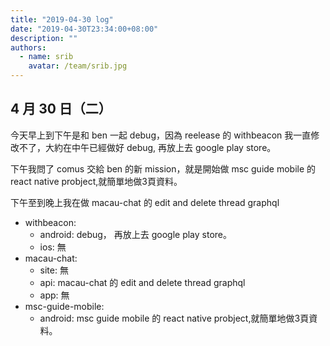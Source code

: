 ```yaml
---
title: "2019-04-30 log"
date: "2019-04-30T23:34:00+08:00"
description: ""
authors:
  - name: srib
    avatar: /team/srib.jpg
---
```


4 月 30 日（二）
---

今天早上到下午是和 ben 一起 debug，因為 reelease 的 withbeacon 我一直修改不了，大約在中午已經做好 debug, 再放上去 google play store。

下午我問了 comus 交給 ben 的新 mission，就是開始做 msc guide mobile 的 react native probject,就簡單地做3頁資料。

下午至到晚上我在做 macau-chat 的 edit and delete thread graphql

- withbeacon: 
  - android: debug， 再放上去 google play store。
  - ios: 無
- macau-chat: 
  - site: 無
  - api: macau-chat 的 edit and delete thread graphql
  - app: 無
- msc-guide-mobile:
  - android: msc guide mobile 的 react native probject,就簡單地做3頁資料。